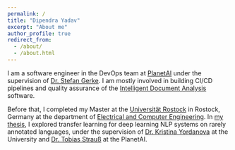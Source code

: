 ```yaml
---
permalink: /
title: "Dipendra Yadav"
excerpt: "About me"
author_profile: true
redirect_from: 
  - /about/
  - /about.html
---
```

I am a software engineer in the DevOps team at [PlanetAI](https://planet-ai.de/) under the supervision of [Dr. Stefan Gerke](https://www.linkedin.com/in/stefan-gerke-672830157/). I am mostly involved in building CI/CD pipelines and quality assurance of the [Intelligent Document Analysis](https://planet-ai.de/applications/document-analysis/) software.

 Before that, I completed my Master at the [Universität Rostock](https://www.uni-rostock.de/en/) in Rostock, Germany at the department of [Electrical and Computer Engineering](https://www.ief.uni-rostock.de/en/). In [my thesis](https://drive.google.com/file/d/1NZTEU9Y5CaPQ5qVhFie5uAVm5-ZiN_LW/view?usp=sharing), I explored transfer learning for deep learning NLP systems on rarely annotated languages, under the supervision of [Dr. Kristina Yordanova](https://scholar.google.de/citations?user=bU3bntoAAAAJ&hl=en) at the University and [Dr. Tobias Strauß](https://scholar.google.de/citations?user=LacV_SQAAAAJ&hl=en&oi=ao) at the PlanetAI.
